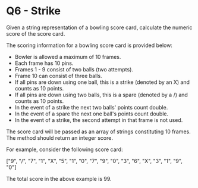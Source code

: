 # Q6 - Strike

Given a string representation of a bowling score card, calculate the numeric score of the score card.

The scoring information for a bowling score card is provided below:

* Bowler is allowed a maximum of 10 frames.
* Each frame has 10 pins.
* Frames 1 - 9 consist of two balls (two attempts).
* Frame 10 can consist of three balls.
* If all pins are down using one ball, this is a strike (denoted by an X) and counts as 10 points.
* If all pins are down using two balls, this is a spare (denoted by a /) and counts as 10 points.
* In the event of a strike the next two balls' points count double.
* In the event of a spare the next one ball's points count double.
* In the event of a strike, the second attempt in that frame is not used.

The score card will be passed as an array of strings constituting 10 frames. The method should return an integer score.

For example, consider the following score card:

["9", "/", "7", "1", "X", "5", "1", "0", "7", "9", "0", "3", "6", "X", "3", "1", "9", "0"]

The total score in the above example is 99.

